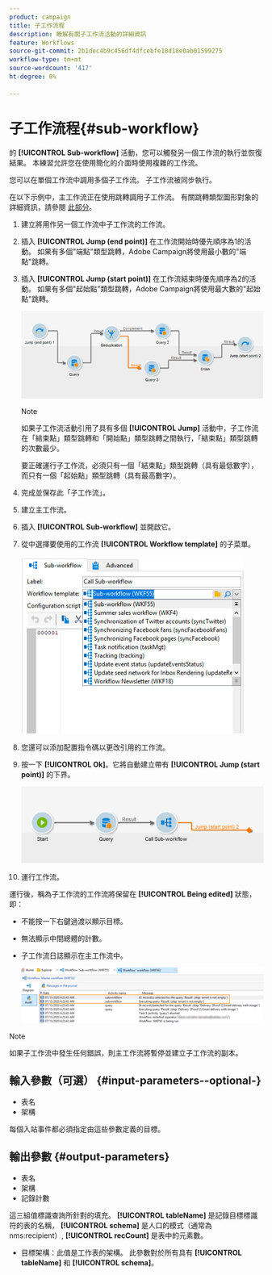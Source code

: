 ```yaml
---
product: campaign
title: 子工作流程
description: 瞭解有關子工作流活動的詳細資訊
feature: Workflows
source-git-commit: 2b1dec4b9c456df4dfcebfe10d18e0ab01599275
workflow-type: tm+mt
source-wordcount: '417'
ht-degree: 0%

---
```


# 子工作流程{#sub-workflow}



的 **[!UICONTROL Sub-workflow]** 活動，您可以觸發另一個工作流的執行並恢復結果。 本練習允許您在使用簡化的介面時使用複雜的工作流。

您可以在單個工作流中調用多個子工作流。 子工作流被同步執行。

在以下示例中，主工作流正在使用跳轉調用子工作流。 有關跳轉類型圖形對象的詳細資訊，請參閱 [此部分](jump--start-point-and-end-point-.md)。

1. 建立將用作另一個工作流中子工作流的工作流。
1. 插入 **[!UICONTROL Jump (end point)]** 在工作流開始時優先順序為1的活動。 如果有多個&quot;端點&quot;類型跳轉，Adobe Campaign將使用最小數的&quot;端點&quot;跳轉。
1. 插入 **[!UICONTROL Jump (start point)]** 在工作流結束時優先順序為2的活動。 如果有多個&quot;起始點&quot;類型跳轉，Adobe Campaign將使用最大數的&quot;起始點&quot;跳轉。

   ![](assets/subworkflow_jumps.png)

   >[!NOTE]
   >
   >如果子工作流活動引用了具有多個 **[!UICONTROL Jump]** 活動中，子工作流在「結束點」類型跳轉和「開始點」類型跳轉之間執行，「結束點」類型跳轉的次數最少。
   >
   >要正確運行子工作流，必須只有一個「結束點」類型跳轉（具有最低數字），而只有一個「起始點」類型跳轉（具有最高數字）。

1. 完成並保存此「子工作流」。
1. 建立主工作流。
1. 插入 **[!UICONTROL Sub-workflow]** 並開啟它。
1. 從中選擇要使用的工作流 **[!UICONTROL Workflow template]** 的子菜單。

   ![](assets/subworkflow_selection.png)

1. 您還可以添加配置指令碼以更改引用的工作流。
1. 按一下 **[!UICONTROL Ok]**。它將自動建立帶有 **[!UICONTROL Jump (start point)]** 的下界。

   ![](assets/subworkflow_outbound.png)

1. 運行工作流。

運行後，稱為子工作流的工作流將保留在 **[!UICONTROL Being edited]** 狀態，即：

* 不能按一下右鍵過渡以顯示目標。
* 無法顯示中間總體的計數。
* 子工作流日誌顯示在主工作流中。

   ![](assets/subworkflow_logs.png)

>[!NOTE]
>
>如果子工作流中發生任何錯誤，則主工作流將暫停並建立子工作流的副本。

## 輸入參數（可選） {#input-parameters--optional-}

* 表名
* 架構

每個入站事件都必須指定由這些參數定義的目標。

## 輸出參數 {#output-parameters}

* 表名
* 架構
* 記錄計數

這三組值標識查詢所針對的填充。 **[!UICONTROL tableName]** 是記錄目標標識符的表的名稱， **[!UICONTROL schema]** 是人口的模式（通常為nms:recipient）, **[!UICONTROL recCount]** 是表中的元素數。

* 目標架構：此值是工作表的架構。 此參數對於所有具有 **[!UICONTROL tableName]** 和 **[!UICONTROL schema]**。
